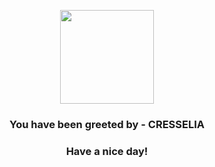 <p align="center">
            <img src="https://raw.githubusercontent.com/PokeAPI/sprites/master/sprites/pokemon/488.png" width="150" height="150">
          </p>
          <h3 align="center">You have been greeted by - <b>CRESSELIA</b></h3>
          <h3 align="center">Have a nice day!</h3>
